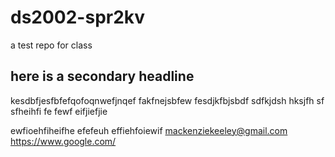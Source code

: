 # ds2002-spr2kv

a test repo for class

## here is a secondary headline

kesdbfjesfbfefqofoqnwefjnqef
fakfnejsbfew
fesdjkfbjsbdf  sdfkjdsh  hksjfh sf
sfheihfi fe 
fewf eifjiefjie 

ewfioehfiheifhe efefeuh 
effiehfoiewif
mackenziekeeley@gmail.com
https://www.google.com/

